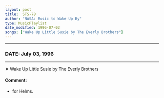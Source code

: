 ```yaml
---
layout: post
title:  STS-78
author: "NASA: Music to Wake Up By"
type: MusicPlaylist
date_modified: 1996-07-03
songs: ["Wake Up Little Susie by The Everly Brothers"]
---
```


----
### DATE: July 03, 1996
----
✷ Wake Up Little Susie by The Everly Brothers

#### Comment:
* for Helms.



<br/>
<center>
	<a target="_blank"
	   href="https://twitter.com/intent/tweet?hashtags=Space,NASA,Playlist,NASAWakeupCalls,SpaceProgram&text={{ page.author}}, '{{ page.songs.first }}' {{ page.title }}, {{ page.date | date: '%B %d, %Y' }}. {{ site.url }}{{ page.url }}&via=nasawakeupcalls"><i class="fab fa-twitter" alt="Tweet this page" style="font-size: 1.3em;"></i></a>
	&nbsp; 	<i class="fas fa-user-astronaut" style="font-size: 1.5em;"></i> &nbsp;
    <a type="amzn" search="'Wake Up Little Susie by The Everly Brothers'" category="popular music">
    <i class="fab fa-amazon" style="font-size: 1.3em;"></i></a>
</center>
